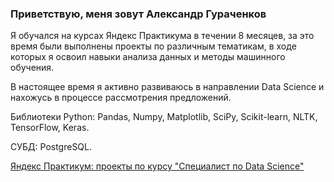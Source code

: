 ### Приветствую, меня зовут Александр Гураченков

Я обучался на курсах Яндекс Практикума в течении 8 месяцев, за это время были выполнены проекты по различным тематикам, в ходе которых я освоил навыки анализа данных и методы машинного обучения.

В настоящее время я активно развиваюсь в направлении Data Science и нахожусь в процессе рассмотрения предложений.

Библиотеки Python: Pandas, Numpy, Matplotlib, SciPy, Scikit-learn, NLTK, TensorFlow, Keras.

СУБД: PostgreSQL.

[Яндекс Практикум: проекты по курсу "Специалист по Data Science"](https://github.com/AlexPuaro/Data_science)



<!--
**AlexPuaro/alexpuaro** is a ✨ _special_ ✨ repository because its `README.md` (this file) appears on your GitHub profile.

Here are some ideas to get you started:

- 🔭 I’m currently working on ...
- 🌱 I’m currently learning ...
- 👯 I’m looking to collaborate on ...
- 🤔 I’m looking for help with ...
- 💬 Ask me about ...
- 📫 How to reach me: ...
- 😄 Pronouns: ...
- ⚡ Fun fact: ...
-->
